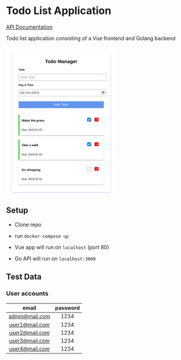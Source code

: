 # Todo List Application

[API Documentation](https://documenter.getpostman.com/view/4654837/UVeFNST4)

Todo list application consisting of a Vue frontend and Golang backend

<img width=300 src="docs/todo.png"/>

## Setup

- Clone repo

- run `docker-compose up`

- Vue app will run on `localhost`  (port 80)

- Go API will run on `localhost:3000`

## Test Data

### User accounts

| email   | password    | 
| :-------: |:------------:|
| admin@mail.com    | 1234      | 
| user1@mail.com    | 1234      | 
| user2@mail.com    | 1234      | 
| user3@mail.com    | 1234      | 
| user4@mail.com    | 1234      | 
